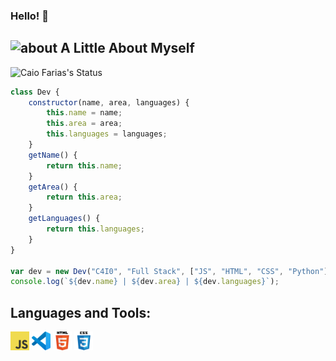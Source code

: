 ### Hello! 🍃

## <img height="35" alt="about" src="https://raw.github.com/elizarov/elizarov/master/about.png"> A Little About Myself

<!--<img width=30% align='right' margin-top:40px src="https://uploads-ssl.webflow.com/61c3a65ba1d08cc815d006aa/61ea06e89927efabae785e52_cat-typing.gif">-->
<!--<img width=30% align='right' margin-top:40px src="https://c.tenor.com/6y61hTjvYhcAAAAC/hollow-knight.gif">-->
![Caio Farias's Status](https://github-readme-stats.vercel.app/api?username=caio-farias21&show_icons=true&theme=radical&hide_border=true)
``` js
class Dev {
    constructor(name, area, languages) {
        this.name = name;
        this.area = area;
        this.languages = languages;
    }
    getName() {
        return this.name;
    }
    getArea() {
        return this.area;
    }
    getLanguages() {
        return this.languages;
    }
}

var dev = new Dev("C4I0", "Full Stack", ["JS", "HTML", "CSS", "Python"]);
console.log(`${dev.name} | ${dev.area} | ${dev.languages}`);
```

## **Languages and Tools:**  

<code><img height="30" src="https://raw.githubusercontent.com/github/explore/80688e429a7d4ef2fca1e82350fe8e3517d3494d/topics/javascript/javascript.png"></code>
<code><img height="30" src="https://raw.githubusercontent.com/github/explore/80688e429a7d4ef2fca1e82350fe8e3517d3494d/topics/visual-studio-code/visual-studio-code.png"></code>
<code><img height="30" src="https://raw.githubusercontent.com/github/explore/80688e429a7d4ef2fca1e82350fe8e3517d3494d/topics/html/html.png"></code>
<code><img height="30" src="https://raw.githubusercontent.com/github/explore/80688e429a7d4ef2fca1e82350fe8e3517d3494d/topics/css/css.png"></code>
